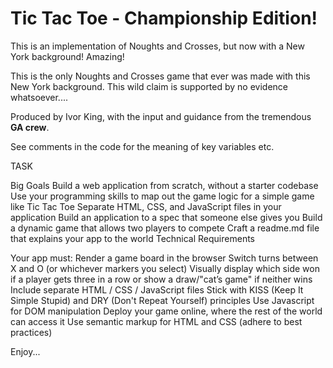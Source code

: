 # Tic Tac Toe - Championship Edition!

This is an implementation of Noughts and Crosses, but now with a New York background! Amazing! 

This is the only Noughts and Crosses game that ever was made with this New York background. This wild claim is supported by no evidence whatsoever....

Produced by Ivor King, with the input and guidance from the tremendous **GA crew**.

See comments in the code for the meaning of key variables etc.

TASK

Big Goals
Build a web application from scratch, without a starter codebase
Use your programming skills to map out the game logic for a simple game like Tic Tac Toe
Separate HTML, CSS, and JavaScript files in your application
Build an application to a spec that someone else gives you
Build a dynamic game that allows two players to compete
Craft a readme.md file that explains your app to the world
Technical Requirements

Your app must:
Render a game board in the browser
Switch turns between X and O (or whichever markers you select)
Visually display which side won if a player gets three in a row or show a draw/"cat’s game" if neither wins
Include separate HTML / CSS / JavaScript files
Stick with KISS (Keep It Simple Stupid) and DRY (Don't Repeat Yourself) principles
Use Javascript for DOM manipulation
Deploy your game online, where the rest of the world can access it
Use semantic markup for HTML and CSS (adhere to best practices)

Enjoy...
